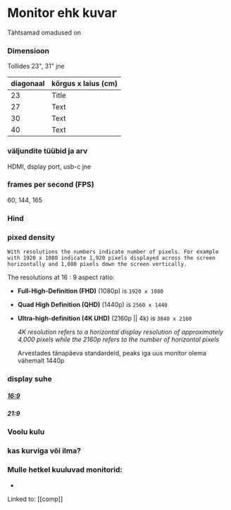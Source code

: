 # Monitor ehk kuvar

Tähtsamad omadused on 

### Dimensioon
Tollides 23", 31" jne


| diagonaal | kõrgus x laius (cm)|
| ----------- | ----------- |
| 23 | Title |
| 27 | Text |
| 30 | Text |
| 40 | Text |


### väljundite tüübid ja arv
HDMI, dsplay port, usb-c jne


### frames per second (FPS)
60, 144, 165


### Hind 



### pixed density

    With resolutions the numbers indicate number of pixels. For example with 1920 x 1080 indicate 1,920 pixels displayed across the screen horizontally and 1,080 pixels down the screen vertically.

The resolutions at 16 : 9 aspect ratio: 
- **Full-High-Definition (FHD)** (1080p) is `1920 x 1080`

- **Quad High Definition (QHD)** (1440p) is `2560 x 1440`

- **Ultra-high-definition (4K UHD)** (2160p || 4k) is `3840 x 2160`

    *4K resolution refers to a horizontal display resolution of
approximately 4,000 pixels while the 2160p refers to the number of horizontal pixels*



    Arvestades tänapäeva standardeid, peaks iga uus monitor olema vähemalt 1440p

### display suhe
##### [16:9](https://en.wikipedia.org/wiki/16:9_aspect_ratio)


##### 21:9


### Voolu kulu


### kas kurviga või ilma?




### Mulle hetkel kuuluvad monitorid: 

- []()

Linked to:
[[comp]]